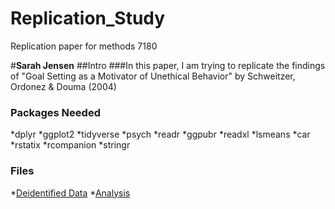 # Replication_Study
Replication paper for methods 7180

#**Sarah Jensen**
##Intro
###In this paper, I am trying to replicate the findings of "Goal Setting as a Motivator of Unethical Behavior" by Schweitzer, Ordonez & Douma (2004)

### Packages Needed 
*dplyr
*ggplot2
*tidyverse
*psych
*readr
*ggpubr
*readxl
*lsmeans
*car
*rstatix
*rcompanion
*stringr

### Files
*[Deidentified Data](link)
*[Analysis](repstudy_analysis.Rmd)


